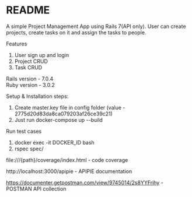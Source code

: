 # README

A simple Project Management App using Rails 7(API only).
User can create projects, create tasks on it and assign the tasks to people.

Features
1. User sign up and login
2. Project CRUD
3. Task CRUD


Rails version - 7.0.4   
Ruby  version - 3.0.2


Setup & Installation steps:
1. Create master.key file in config folder (value - 2775d20d83da8ca079203af26ce39c21)
2. Just run docker-compose up --build


Run test cases
1. docker exec -it DOCKER_ID  bash
2. rspec spec/


file:///{path}/coverage/index.html - code coverage

http://localhost:3000/apipie - APIPIE documentation

https://documenter.getpostman.com/view/9745014/2s8YYFrihy - POSTMAN API collection
